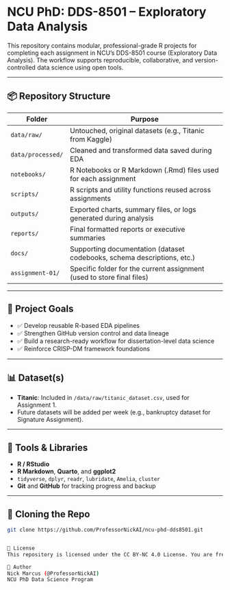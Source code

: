 # NCU PhD: DDS-8501 – Exploratory Data Analysis

This repository contains modular, professional-grade R projects for completing each assignment in NCU’s DDS-8501 course (Exploratory Data Analysis). The workflow supports reproducible, collaborative, and version-controlled data science using open tools.

---

## 📦 Repository Structure

| Folder         | Purpose                                                                 |
|----------------|-------------------------------------------------------------------------|
| `data/raw/`    | Untouched, original datasets (e.g., Titanic from Kaggle)                |
| `data/processed/` | Cleaned and transformed data saved during EDA                        |
| `notebooks/`   | R Notebooks or R Markdown (.Rmd) files used for each assignment         |
| `scripts/`     | R scripts and utility functions reused across assignments               |
| `outputs/`     | Exported charts, summary files, or logs generated during analysis       |
| `reports/`     | Final formatted reports or executive summaries                          |
| `docs/`        | Supporting documentation (dataset codebooks, schema descriptions, etc.) |
| `assignment-01/` | Specific folder for the current assignment (used to store final files) |

---

## 🎯 Project Goals

- ✅ Develop reusable R-based EDA pipelines  
- ✅ Strengthen GitHub version control and data lineage  
- ✅ Build a research-ready workflow for dissertation-level data science  
- ✅ Reinforce CRISP-DM framework foundations  

---

## 📊 Dataset(s)

- **Titanic**: Included in `/data/raw/titanic_dataset.csv`, used for Assignment 1.
- Future datasets will be added per week (e.g., bankruptcy dataset for Signature Assignment).

---

## 🧰 Tools & Libraries

- **R / RStudio**
- **R Markdown**, **Quarto**, and **ggplot2**
- `tidyverse`, `dplyr`, `readr`, `lubridate`, `Amelia`, `cluster`
- **Git** and **GitHub** for tracking progress and backup

---

## 🔗 Cloning the Repo

```bash
git clone https://github.com/ProfessorNickAI/ncu-phd-dds8501.git


📜 License
This repository is licensed under the CC BY-NC 4.0 License. You are free to remix and adapt the work non-commercially with attribution.

👤 Author
Nick Marcus (@ProfessorNickAI)
NCU PhD Data Science Program



